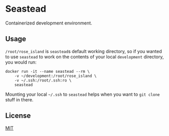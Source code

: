 # Seastead

Containerized development environment.

## Usage

`/root/rose_island` is `seastead`s default working directory, so if you wanted to use `seastead` to work on the contents of your local `development` directory, you would run:

```
docker run -it --name seastead --rm \
    -v ~/development:/root/rose_island \
    -v ~/.ssh:/root/.ssh:ro \
    seastead
```

Mounting your local `~/.ssh` to `seastead` helps when you want to `git clone` stuff in there.

## License

[MIT](https://opensource.org/licenses/MIT)
